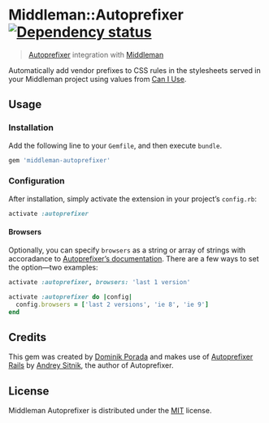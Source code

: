 # Middleman::Autoprefixer [![Dependency status](https://gemnasium.com/porada/middleman-autoprefixer.png)](https://gemnasium.com/porada/middleman-autoprefixer)

> [Autoprefixer](https://github.com/ai/autoprefixer) integration with [Middleman](http://middlemanapp.com/)

Automatically add vendor prefixes to CSS rules in the stylesheets served in your Middleman project using values from [Can I Use](http://caniuse.com/).

## Usage

### Installation

Add the following line to your `Gemfile`, and then execute `bundle`.

```ruby
gem 'middleman-autoprefixer'
```

### Configuration

After installation, simply activate the extension in your project’s `config.rb`:

```ruby
activate :autoprefixer
```

#### Browsers

Optionally, you can specify `browsers` as a string or array of strings with accoradance to [Autoprefixer’s documentation](https://github.com/ai/autoprefixer#browsers). There are a few ways to set the option—two examples:

```ruby
activate :autoprefixer, browsers: 'last 1 version'

activate :autoprefixer do |config|
  config.browsers = ['last 2 versions', 'ie 8', 'ie 9']
end
```

## Credits

This gem was created by [Dominik Porada](http://github.com/porada) and makes use of [Autoprefixer Rails](https://github.com/ai/autoprefixer-rails) by [Andrey Sitnik](https://github.com/ai), the author of Autoprefixer.

## License

Middleman Autoprefixer is distributed under the [MIT](http://porada.mit-license.org/) license.
